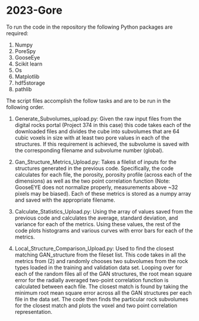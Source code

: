 # 2023-Gore

To run the code in the repository the following Python packages are required:

1) Numpy
2) PoreSpy
3) GooseEye
4) Scikit learn
5) Os
6) Matplotlib
7) hdf5storage
8) pathlib

The script files accomplish the follow tasks and are to be run in the following order. 

1) Generate_Subvolumes_upload.py: Given the raw input files from the digital rocks portal (Project 374 in this case) this code takes each of the downloaded files
and divides the cube into subvolumes that are 64 cubic voxels in size with at least two pore values in each of the structures. If this requirement is achieved,
the subvolume is saved with the corresponding filename and subvolume number (global).

2) Gan_Structure_Metrics_Upload.py: Takes a filelist of inputs for the structures generated in the previous code. Specifically, the code calculates for each file, 
the porosity, porosity profile (across each of the dimensions) as well as the two point correlation function (Note: GooseEYE does not normalize properly, measurements above ~32 pixels may be biased). Each of these metrics is stored as a numpy array and
saved with the appropriate filename. 

3) Calculate_Statistics_Upload.py: Using the array of values saved from the previous code and calculates the average, standard deviation, and variance for each of the 
metrics. Using these values, the rest of the code plots histograms and various curves with error bars for each of the metrics. 


4) Local_Structure_Comparison_Upload.py: Used to find the closest matching GAN_structure from the fileset list. This code takes in all the metrics from (2) and randomly
chooses two subvolumes from the rock types loaded in the training and validation data set. Looping over for each of the random files all of the GAN structures, 
the root mean square error for the radially averaged two-point correlation function is calculated between each file. The closest match is found by taking the minimum root 
mean square error across all the GAN structures per each file in the data set. The code then finds the particular rock subvolumes for the closest match and plots the voxel and 
two point correlation representation. 
